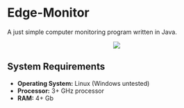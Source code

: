 # Edge-Monitor
A just simple computer monitoring program written in Java.

<p align="center">
  <img src="https://edgeroute.network/assets/img/logo-dark.png">
</p>

## System Requirements

*  **Operating System:**  Linux (Windows untested)
*  **Processor:**  3+ GHz processor
*  **RAM:**  4+ Gb
